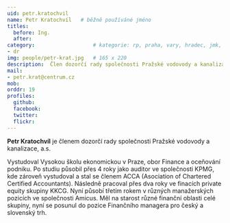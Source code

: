 ```yaml
---
uid: petr.kratochvil
name: Petr Kratochvíl  	# běžně používáné jméno
titles:
  before: Ing. 
  after: 
category:                 	# kategorie: rp, praha, vary, hradec, jmk, senat
- dr
img: people/petr-krat.jpg   # 165 x 220
description:  Člen dozorčí rady společnosti Pražské vodovody a kanalizace, a.s. 	# kratký popis, max 160 znaků
mail: 
- petr.krat@centrum.cz
mob:
orddr: 19
profiles:
  github:       
  facebook:    
  twitter: 		  
  flickr:		  
---
```


**Petr Kratochvíl** je členem dozorčí rady společnosti Pražské vodovody a kanalizace, a.s.

Vystudoval Vysokou školu ekonomickou v Praze, obor Finance a oceňování podniku. Po studiu působil přes 4 roky jako auditor ve společnosti KPMG, kde zároveň vystudoval a stal se členem ACCA (Asociation of Chartered Certified Accountants). Následně pracoval přes dva roky ve finacích private equity skupiny KKCG. Nyní působí třetím rokem v různých manažerských pozicích ve společnosti Amicus. Měl na starost různé finanční oblasti celé skupiny, nyní se posunul do pozice Finančního managera pro český a slovenský trh.


